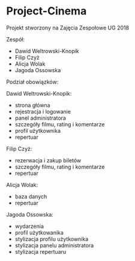 # Project-Cinema
Projekt stworzony na Zajęcia Zespołowe UG 2018


Zespół:
- Dawid Weltrowski-Knopik
- Filip Czyż
- Alicja Wolak
- Jagoda Ossowska


Podział obowiązków:

Dawid Weltrowski-Knopik:
- strona główna
- rejestracja i logowanie
- panel administratora
- szczegóły filmu, rating i komentarze
- profil użytkownika
- repertuar

Filip Czyż:
- rezerwacja i zakup biletów
- szczegóły filmu, rating i komentarze
- repertuar

Alicja Wolak:
- baza danych
- repertuar

Jagoda Ossowska:
- wydarzenia
- profil użytkowanika
- stylizacja profilu użytkownika
- stylizacja panelu administratora
- stylizacja repertuaru
